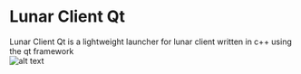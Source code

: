 # Lunar Client Qt
Lunar Client Qt is a lightweight launcher for lunar client written in c++ using the qt framework  
![alt text](https://i.imgur.com/7j3YGQ5.png)
